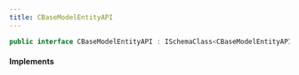 ```yaml
---
title: CBaseModelEntityAPI
---
```


```csharp
public interface CBaseModelEntityAPI : ISchemaClass<CBaseModelEntityAPI>, ISchemaField, ISchemaClass, INativeHandle
```

#### Implements

